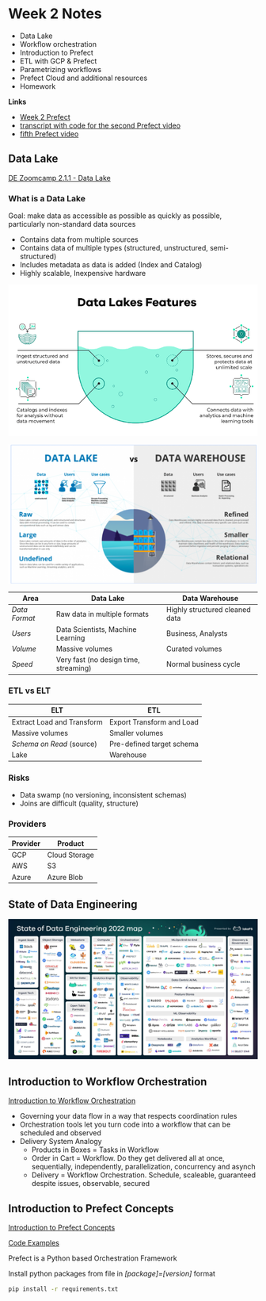# Week 2 Notes

* Data Lake
* Workflow orchestration
* Introduction to Prefect
* ETL with GCP & Prefect
* Parametrizing workflows
* Prefect Cloud and additional resources
* Homework

**Links**

* [Week 2 Prefect](https://github.com/discdiver/prefect-zoomcamp)
* [transcript with code for the second Prefect video](https://github.com/discdiver/prefect-zoomcamp/tree/main/flows/01_start)
* [fifth Prefect video](https://github.com/discdiver/prefect-zoomcamp/tree/main/flows/01_start)

## Data Lake

[DE Zoomcamp 2.1.1 - Data Lake](https://www.youtube.com/watch?v=W3Zm6rjOq70&list=PL3MmuxUbc_hJed7dXYoJw8DoCuVHhGEQb)

### What is a Data Lake

Goal: make data as accessible as possible as quickly as possible, particularly non-standard data sources

* Contains data from multiple sources
* Contains data of multiple types (structured, unstructured, semi-structured)
* Includes metadata as data is added (Index and Catalog)
* Highly scalable, Inexpensive hardware

![Data Lake Features](../images/w2s01.png)

![Comparison](../images/w2s02.png)


| Area          | Data Lake                             | Data Warehouse                 |
| ------------- | ------------------------------------- | ------------------------------ |
| *Data Format* | Raw data in multiple formats          | Highly structured cleaned data |
| *Users*       | Data Scientists, Machine Learning     | Business, Analysts             |
| *Volume*      | Massive volumes                       | Curated volumes                |
| *Speed*       | Very fast (no design time, streaming) | Normal business cycle          |

### ETL vs ELT

| ELT                        | ETL                       |
| -------------------------- | ------------------------- |
| Extract Load and Transform | Export Transform and Load |
| Massive volumes            | Smaller volumes           |
| *Schema on Read* (source)  | Pre-defined target schema |
| Lake                       | Warehouse                 |

### Risks

* Data swamp (no versioning, inconsistent schemas)
* Joins are difficult (quality, structure)

### Providers

| Provider | Product       |
| -------- | ------------- |
| GCP      | Cloud Storage |
| AWS      | S3            |
| Azure    | Azure Blob    |

## State of Data Engineering

![](../images/w2s03.jpg)

## Introduction to Workflow Orchestration

[Introduction to Workflow Orchestration](https://www.youtube.com/watch?v=8oLs6pzHp68&list=PL3MmuxUbc_hJed7dXYoJw8DoCuVHhGEQb&index=18)

* Governing your data flow in a way that respects coordination rules
* Orchestration tools let you turn code into a workflow that can be scheduled and observed
* Delivery System Analogy
  * Products in Boxes = Tasks in Workflow
  * Order in Cart = Workflow. Do they get delivered all at once, sequentially, independently, parallelization, concurrency and asynch
  * Delivery = Workflow Orchestration. Schedule, scaleable, guaranteed despite issues, observable, secured

## Introduction to Prefect Concepts

[Introduction to Prefect Concepts](https://www.youtube.com/watch?v=cdtN6dhp708&list=PL3MmuxUbc_hJed7dXYoJw8DoCuVHhGEQb&index=19)

[Code Examples](https://github.com/discdiver/prefect-zoomcamp)

Prefect is a Python based Orchestration Framework

Install python packages from file in *[package]=[version]* format

```bash
pip install -r requirements.txt
```